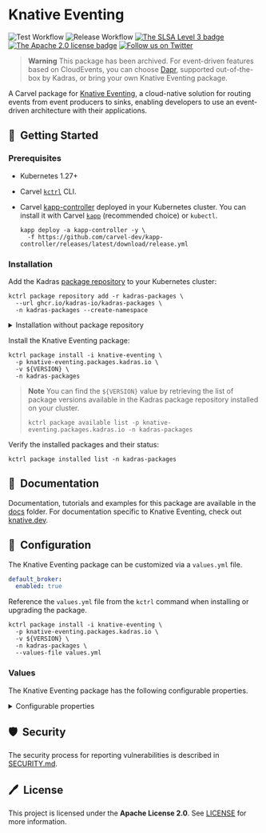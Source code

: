 # Knative Eventing

![Test Workflow](https://github.com/kadras-io/package-for-knative-eventing/actions/workflows/test.yml/badge.svg)
![Release Workflow](https://github.com/kadras-io/package-for-knative-eventing/actions/workflows/release.yml/badge.svg)
[![The SLSA Level 3 badge](https://slsa.dev/images/gh-badge-level3.svg)](https://slsa.dev/spec/v1.0/levels)
[![The Apache 2.0 license badge](https://img.shields.io/badge/License-Apache_2.0-blue.svg)](https://opensource.org/licenses/Apache-2.0)
[![Follow us on Twitter](https://img.shields.io/static/v1?label=Twitter&message=Follow&color=1DA1F2)](https://twitter.com/kadrasIO)

> **Warning**
> This package has been archived. For event-driven features based on CloudEvents, you can choose [Dapr](https://github.com/kadras-io/package-for-dapr), supported out-of-the-box by Kadras, or bring your own Knative Eventing package.

A Carvel package for [Knative Eventing](https://knative.dev/docs/eventing), a cloud-native solution for routing events from event producers to sinks, enabling developers to use an event-driven architecture with their applications.

## 🚀&nbsp; Getting Started

### Prerequisites

* Kubernetes 1.27+
* Carvel [`kctrl`](https://carvel.dev/kapp-controller/docs/latest/install/#installing-kapp-controller-cli-kctrl) CLI.
* Carvel [kapp-controller](https://carvel.dev/kapp-controller) deployed in your Kubernetes cluster. You can install it with Carvel [`kapp`](https://carvel.dev/kapp/docs/latest/install) (recommended choice) or `kubectl`.

  ```shell
  kapp deploy -a kapp-controller -y \
    -f https://github.com/carvel-dev/kapp-controller/releases/latest/download/release.yml
  ```

### Installation

Add the Kadras [package repository](https://github.com/kadras-io/kadras-packages) to your Kubernetes cluster:

  ```shell
  kctrl package repository add -r kadras-packages \
    --url ghcr.io/kadras-io/kadras-packages \
    -n kadras-packages --create-namespace
  ```

<details><summary>Installation without package repository</summary>
The recommended way of installing the Knative Eventing package is via the Kadras <a href="https://github.com/kadras-io/kadras-packages">package repository</a>. If you prefer not using the repository, you can add the package definition directly using <a href="https://carvel.dev/kapp/docs/latest/install"><code>kapp</code></a> or <code>kubectl</code>.

  ```shell
  kubectl create namespace kadras-packages
  kapp deploy -a knative-eventing-package -n kadras-packages -y \
    -f https://github.com/kadras-io/package-for-knative-eventing/releases/latest/download/metadata.yml \
    -f https://github.com/kadras-io/package-for-knative-eventing/releases/latest/download/package.yml
  ```
</details>

Install the Knative Eventing package:

  ```shell
  kctrl package install -i knative-eventing \
    -p knative-eventing.packages.kadras.io \
    -v ${VERSION} \
    -n kadras-packages
  ```

> **Note**
> You can find the `${VERSION}` value by retrieving the list of package versions available in the Kadras package repository installed on your cluster.
> 
>   ```shell
>   kctrl package available list -p knative-eventing.packages.kadras.io -n kadras-packages
>   ```

Verify the installed packages and their status:

  ```shell
  kctrl package installed list -n kadras-packages
  ```

## 📙&nbsp; Documentation

Documentation, tutorials and examples for this package are available in the [docs](docs) folder.
For documentation specific to Knative Eventing, check out [knative.dev](https://knative.dev/docs/eventing).

## 🎯&nbsp; Configuration

The Knative Eventing package can be customized via a `values.yml` file.

  ```yaml
  default_broker:
    enabled: true
  ```

Reference the `values.yml` file from the `kctrl` command when installing or upgrading the package.

  ```shell
  kctrl package install -i knative-eventing \
    -p knative-eventing.packages.kadras.io \
    -v ${VERSION} \
    -n kadras-packages \
    --values-file values.yml
  ```

### Values

The Knative Eventing package has the following configurable properties.

<details><summary>Configurable properties</summary>

| Config | Default | Description |
|-------|-------------------|-------------|
| `default_broker.enabled` | `false` | Enable the in-memory default broker. |
| `default_broker.namespace` | `default` | The namespace where to create the in-memory default broker. |

</details>

## 🛡️&nbsp; Security

The security process for reporting vulnerabilities is described in [SECURITY.md](SECURITY.md).

## 🖊️&nbsp; License

This project is licensed under the **Apache License 2.0**. See [LICENSE](LICENSE) for more information.
